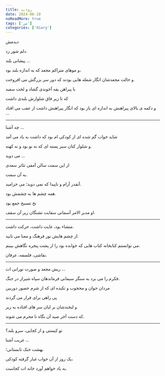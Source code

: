 ```yaml
---
title: روءیت
date: 2024-06-10
noReadMore: true
tags: ['من']
categories: ['diary']
---
```


دیدمش

دلم شور زد.

پیشانی بلند ...

و موهای متراکم مجعد که به اندازه بلند بود،

و حالت مجعدشان انگار شعله هایی بودند که دور سر بزرگش می افروخت.

با پیراهن یقه آخوندی گشاد و لخت سفید

که تا زیر فاق شلوارش بلندی داشت

و دکمه ی بالای پیراهنش به اندازه ای باز بود که انگار پیراهنش داشت از عقب می افتاد ...

---

چه آشنا ...

شاید خواب گم شده ای از کودکی ام بود که داشت به یاد می آمد

و شلوار کتان سبز پسته ای که نه نو بود و نه کهنه.

می دوید ...

از این سمت سالن آمفی تئاتر سعدی

به آن سمت.

آنقدر آرام و ناپیدا که نمی دوید؛ می خرامید.

همه چشم ها به چشمش بود.

نخ تسبیح جمع بود

او مدبر الامر آسمانی سقایت تشنگان زیر آن سقف.

---

منشاء بود، غایت داشت، حرکت داشت.

از چشم هایش نور فرهنگ و معنا می تابید.

می توانستم کتابخانه کتاب هایی که خوانده بود را از پشت پنجره نگاهش ببینم.

نقاشی، فلسفه، عرفان.

---

ریش مجعد و صورت نورانی ات ...

فکرم را می برد به سنگر سیمانی فرماندهان سپاه شیراز در جنگ.

مردان جوان و محجوب و تکیده ای که از شرم حضور دوربین

پی راهی برای فرار می گردند

و لبخندشان بر لبان سر های افتاده به زیر

که دست آخر صید آن نگاه نا محرم می شوند.

---

تو کیستی و از کجایی، سرو بلند؟

غریب آشنا ...

بهشت خنک تابستانی؛

یک روز از آن خواب غبار گرفته کودکی،

به یاد خواهم آورد خانه ات کجاست.
